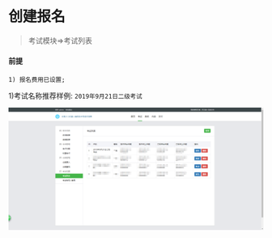 # 创建报名

> 考试模块=>考试列表

#### 前提
    1) 报名费用已设置;


1)考试名称推荐样例: `2019年9月21日二级考试`

![](../static/img/baoming_admin/ks_create.png)